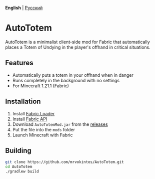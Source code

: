 **English** | [Русский](README_RU.md)
# AutoTotem

AutoTotem is a minimalist client-side mod for Fabric that automatically places a Totem of Undying in the player's offhand in critical situations.

## Features

- Automatically puts a totem in your offhand when in danger
- Runs completely in the background with no settings
- For Minecraft 1.21.1 (Fabric)

## Installation

1. Install [Fabric Loader](https://fabricmc.net/use/)
2. Install [Fabric API](https://modrinth.com/mod/fabric-api)
3. Download `AutoTotemMod.jar` from the [releases](https://github.com/mrvokintos/AutoTotem/releases)
4. Put the file into the `mods` folder
5. Launch Minecraft with Fabric

## Building

```bash
git clone https://github.com/mrvokintos/AutoTotem.git
cd AutoTotem
./gradlew build
